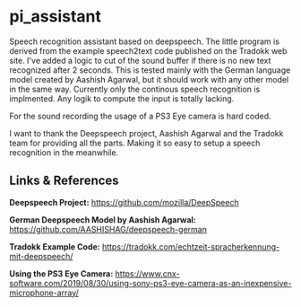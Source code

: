 # pi_assistant
Speech recognition assistant based on deepspeech. The little program is derived from the example speech2text code published on the Tradokk web site. I've added a logic to cut of the sound buffer if there is no new text recognized after 2 seconds. This is tested mainly with the German language model created by Aashish Agarwal, but it should work with any other model in the same way. Currently only the continous speech recognition is implmented. Any logik to compute the input is totally lacking.

For the sound recording the usage of a PS3 Eye camera is hard coded.

I want to thank the Deepspeech project, Aashish Agarwal and the Tradokk team for providing all the parts. Making it so easy to setup a speech recognition in the meanwhile.

## Links & References

**Deepspeech Project:** https://github.com/mozilla/DeepSpeech

**German Deepspeech Model by Aashish Agarwal:** https://github.com/AASHISHAG/deepspeech-german

**Tradokk Example Code:** https://tradokk.com/echtzeit-spracherkennung-mit-deepspeech/

**Using the PS3 Eye Camera:** https://www.cnx-software.com/2019/08/30/using-sony-ps3-eye-camera-as-an-inexpensive-microphone-array/
